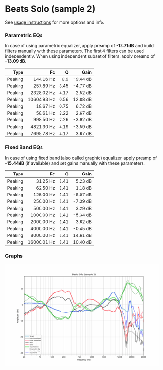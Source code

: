 # Beats Solo (sample 2)
See [usage instructions](https://github.com/jaakkopasanen/AutoEq#usage) for more options and info.

### Parametric EQs
In case of using parametric equalizer, apply preamp of **-13.71dB** and build filters manually
with these parameters. The first 4 filters can be used independently.
When using independent subset of filters, apply preamp of **-13.09 dB**.

| Type    | Fc          |    Q | Gain     |
|--------:|------------:|-----:|---------:|
| Peaking | 144.16 Hz   | 0.9  | -9.44 dB |
| Peaking | 257.89 Hz   | 3.45 | -4.77 dB |
| Peaking | 2328.02 Hz  | 4.17 | 2.52 dB  |
| Peaking | 10604.93 Hz | 0.56 | 12.88 dB |
| Peaking | 18.67 Hz    | 0.75 | 6.72 dB  |
| Peaking | 58.61 Hz    | 2.22 | 2.67 dB  |
| Peaking | 998.50 Hz   | 2.26 | -3.92 dB |
| Peaking | 4821.30 Hz  | 4.19 | -3.59 dB |
| Peaking | 7695.78 Hz  | 4.17 | 3.67 dB  |

### Fixed Band EQs
In case of using fixed band (also called graphic) equalizer, apply preamp of **-15.44dB**
(if available) and set gains manually with these parameters.

| Type    | Fc          |    Q | Gain     |
|--------:|------------:|-----:|---------:|
| Peaking | 31.25 Hz    | 1.41 | 5.23 dB  |
| Peaking | 62.50 Hz    | 1.41 | 1.18 dB  |
| Peaking | 125.00 Hz   | 1.41 | -8.07 dB |
| Peaking | 250.00 Hz   | 1.41 | -7.39 dB |
| Peaking | 500.00 Hz   | 1.41 | 3.29 dB  |
| Peaking | 1000.00 Hz  | 1.41 | -5.34 dB |
| Peaking | 2000.00 Hz  | 1.41 | 3.62 dB  |
| Peaking | 4000.00 Hz  | 1.41 | -0.45 dB |
| Peaking | 8000.00 Hz  | 1.41 | 14.61 dB |
| Peaking | 16000.01 Hz | 1.41 | 10.40 dB |

### Graphs
![](./Beats%20Solo%20(sample%202).png)